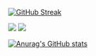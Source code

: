   [![GitHub Streak](https://streak-stats.demolab.com/?user=Itischeat)](https://git.io/streak-stats)  


<div>
  <img src="https://streak-stats.demolab.com/?user=Itischeat)](https://git.io/streak-stats">
  <img src="https://github-readme-stats.vercel.app/api/top-langs/?username=Itischeat&layout=compact">
</div>

[![Anurag's GitHub stats](https://github-readme-stats.vercel.app/api/top-langs/?username=Itischeat&layout=compact)](https://github.com/anuraghazra/github-readme-stats)

